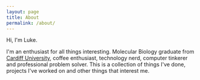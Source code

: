 ```yaml
---
layout: page
title: About
permalink: /about/
---
```


Hi, I'm Luke.

I'm an enthusiast for all things interesting. Molecular Biology graduate from [Cardiff University](cf.ac.uk "Cardiff University"), coffee enthusiast, technology nerd, computer tinkerer and professional problem solver. This is a collection of things I've done, projects I've worked on and other things that interest me.